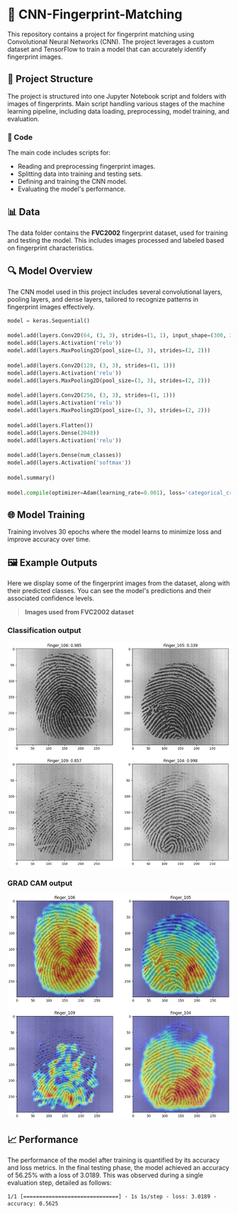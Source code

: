 # 📘 CNN-Fingerprint-Matching

This repository contains a project for fingerprint matching using Convolutional Neural Networks (CNN). The project leverages a custom dataset and TensorFlow to train a model that can accurately identify fingerprint images.

## 🚀 Project Structure

The project is structured into one Jupyter Notebook script and folders with images of fingerprints. Main script handling various stages of the machine learning pipeline, including data loading, preprocessing, model training, and evaluation.

### 📂 Code

The main code includes scripts for:
- Reading and preprocessing fingerprint images.
- Splitting data into training and testing sets.
- Defining and training the CNN model.
- Evaluating the model's performance.

## 📊 Data

The data folder contains the **FVC2002** fingerprint dataset, used for training and testing the model. This includes images processed and labeled based on fingerprint characteristics.

## 🔍 Model Overview

The CNN model used in this project includes several convolutional layers, pooling layers, and dense layers, tailored to recognize patterns in fingerprint images effectively.

```python
model = keras.Sequential()

model.add(layers.Conv2D(64, (3, 3), strides=(1, 1), input_shape=(300, 300, 1)))
model.add(layers.Activation('relu'))
model.add(layers.MaxPooling2D(pool_size=(3, 3), strides=(2, 2)))

model.add(layers.Conv2D(128, (3, 3), strides=(1, 1)))
model.add(layers.Activation('relu'))
model.add(layers.MaxPooling2D(pool_size=(3, 3), strides=(2, 2)))

model.add(layers.Conv2D(256, (3, 3), strides=(1, 1)))
model.add(layers.Activation('relu'))
model.add(layers.MaxPooling2D(pool_size=(3, 3), strides=(2, 2)))

model.add(layers.Flatten())
model.add(layers.Dense(2048))
model.add(layers.Activation('relu'))

model.add(layers.Dense(num_classes))
model.add(layers.Activation('softmax'))

model.summary()

model.compile(optimizer=Adam(learning_rate=0.001), loss='categorical_crossentropy', metrics=['accuracy'])
```

## 🌐 Model Training

Training involves 30 epochs where the model learns to minimize loss and improve accuracy over time.

## 🖼️ Example Outputs

Here we display some of the fingerprint images from the dataset, along with their predicted classes. You can see the model's predictions and their associated confidence levels.

> **Images used from FVC2002 dataset**

### Classification output

<img src="./doc/img1.png">

### GRAD CAM output

<img src="./doc/img2.png">

## 📈 Performance

The performance of the model after training is quantified by its accuracy and loss metrics. In the final testing phase, the model achieved an accuracy of 56.25% with a loss of 3.0189. This was observed during a single evaluation step, detailed as follows:

```plaintext
1/1 [==============================] - 1s 1s/step - loss: 3.0189 - accuracy: 0.5625
```
